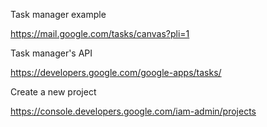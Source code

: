 Task manager example

https://mail.google.com/tasks/canvas?pli=1

Task manager's API

https://developers.google.com/google-apps/tasks/ 


Create a new project

https://console.developers.google.com/iam-admin/projects